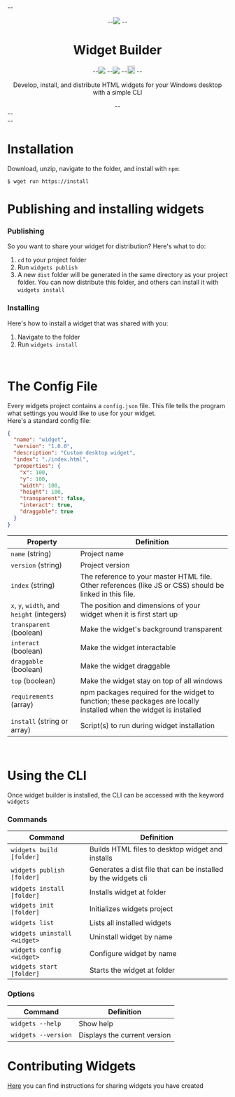 --<div align = "center">
  --<img src = "icon.svg" />
  --<h1>Widget Builder</h1>
  --<img src = "https://github.com/underpig1/widget-builder/actions/workflows/test.yml/badge.svg" />
  --<img src = "https://github.com/underpig1/widget-builder/actions/workflows/publish.yml/badge.svg?branch=v1.0.3" />
  --<a href = "https://badge.fury.io/js/widget-builder"><img src = "https://badge.fury.io/js/widget-builder.svg" alt = "npm version" height = "18"></a>
  --<p>Develop, install, and distribute HTML widgets for your Windows desktop with a simple CLI</p>
--</div>
--<br />
--<br />

# Installation
Download, unzip, navigate to the folder, and install with `npm`:
```
$ wget run https://install
```

# Publishing and installing widgets
### Publishing
So you want to share your widget for distribution? Here's what to do:
1) `cd` to your project folder
2) Run `widgets publish`
3) A new `dist` folder will be generated in the same directory as your project folder. You can now distribute this folder, and others can install it with `widgets install`

### Installing
Here's how to install a widget that was shared with you:
1) Navigate to the folder
2) Run `widgets install`

<br />

# The Config File
Every widgets project contains a `config.json` file. This file tells the program what settings you would like to use for your widget.<br />
Here's a standard config file:
```json
{
  "name": "widget",
  "version": "1.0.0",
  "description": "Custom desktop widget",
  "index": "./index.html",
  "properties": {
    "x": 100,
    "y": 100,
    "width": 100,
    "height": 100,
    "transparent": false,
    "interact": true,
    "draggable": true
  }
}
```
| Property | Definition |
| ---- | ---- |
| `name` (string) | Project name |
| `version` (string) | Project version |
| `index` (string) | The reference to your master HTML file. Other references (like JS or CSS) should be linked in this file. |
| `x`, `y`, `width`, and `height` (integers) | The position and dimensions of your widget when it is first start up |
| `transparent` (boolean) | Make the widget's background transparent |
| `interact` (boolean) | Make the widget interactable |
| `draggable` (boolean) | Make the widget draggable |
| `top` (boolean) | Make the widget stay on top of all windows |
| `requirements` (array) | npm packages required for the widget to function; these packages are locally installed when the widget is installed |
| `install` (string or array) | Script(s) to run during widget installation |

<br />

# Using the CLI
Once widget builder is installed, the CLI can be accessed with the keyword `widgets`

### Commands
| Command | Definition |
| ---- | ---- |
| `widgets build [folder]`     | Builds HTML files to desktop widget and installs |
| `widgets publish [folder]`   | Generates a dist file that can be installed by the widgets cli |
| `widgets install [folder]`   | Installs widget at folder |
| `widgets init [folder]`      | Initializes widgets project |
| `widgets list`               | Lists all installed widgets |
| `widgets uninstall <widget>` | Uninstall widget by name |
| `widgets config <widget>` | Configure widget by name |
| `widgets start [folder]` | Starts the widget at folder |

### Options
| Command | Definition |
| ---- | ---- |
| `widgets --help`     | Show help |
| `widgets --version`   | Displays the current version |

# Contributing Widgets
[Here](widgets/README.md) you can find instructions for sharing widgets you have created
